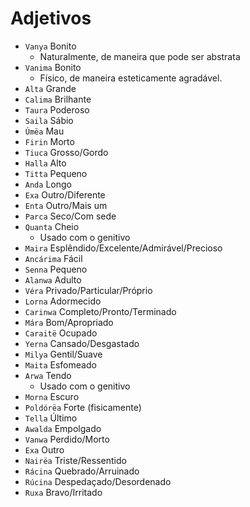 # Adjetivos

-   `Vanya` Bonito
    -   Naturalmente, de maneira que pode ser abstrata
-   `Vanima` Bonito
    -   Físico, de maneira esteticamente agradável.
-   `Alta` Grande
-   `Calima` Brilhante
-   `Taura` Poderoso
-   `Saila` Sábio
-   `Úmëa` Mau
-   `Firin` Morto
-   `Tiuca` Grosso/Gordo
-   `Halla` Alto
-   `Titta` Pequeno
-   `Anda` Longo
-   `Exa` Outro/Diferente
-   `Enta` Outro/Mais um
-   `Parca` Seco/Com sede
-   `Quanta` Cheio
    -   Usado com o genitivo
-   `Maira` Esplêndido/Excelente/Admirável/Precioso
-   `Ancárima` Fácil
-   `Senna` Pequeno
-   `Alanwa` Adulto
-   `Véra` Privado/Particular/Próprio
-   `Lorna` Adormecido
-   `Carinwa` Completo/Pronto/Terminado
-   `Mára` Bom/Apropriado
-   `Caraitë` Ocupado
-   `Yerna` Cansado/Desgastado
-   `Milya` Gentil/Suave
-   `Maita` Esfomeado
-   `Arwa` Tendo
    -   Usado com o genitivo
-   `Morna` Escuro
-   `Poldórëa` Forte (fisicamente)
-   `Tella` Último
-   `Awalda` Empolgado
-   `Vanwa` Perdido/Morto
-   `Exa` Outro
-   `Nairëa` Triste/Ressentido
-   `Rácina` Quebrado/Arruinado
-   `Rúcina` Despedaçado/Desordenado
-   `Ruxa` Bravo/Irritado
